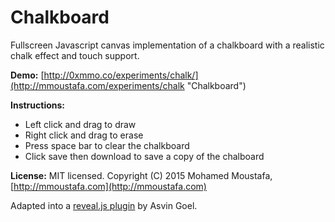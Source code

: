 # Chalkboard

Fullscreen Javascript canvas implementation of a chalkboard with a realistic chalk effect and touch support.

**Demo:** [http://0xmmo.co/experiments/chalk/](http://mmoustafa.com/experiments/chalk "Chalkboard")

**Instructions:** 
- Left click and drag to draw
- Right click and drag to erase
- Press space bar to clear the chalkboard
- Click save then download to save a copy of the chalboard

**License:**
MIT licensed. Copyright (C) 2015 Mohamed Moustafa, [http://mmoustafa.com](http://mmoustafa.com)

Adapted into a [reveal.js plugin](http://courses.telematique.eu/reveal.js-plugins/chalkboard-demo.html#/ "Plugin") by Asvin Goel.


